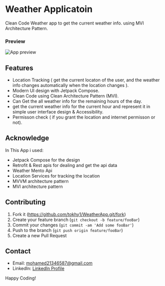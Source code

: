 # Weather Applicatoin

Clean Code Weather app to get the current weather info. using MVI Architecture Pattern.


### Preview

![App preview](https://github.com/tokhy1/WeatherApp/assets/140895791/11582672-1e6b-45a6-9d61-fef320849e2a)



## Features

- Location Tracking ( get the current locaton of the user, and the weather info changes automatically when the location changes ).
- Modern UI design with Jetpack Compose.
- Clean Code using Clean Architecture Pattern (MVI).
- Can Get the all weather info for the remaining hours of the day.
- get the current weather info for the current hour and represent it in simple user interface design & Accessibility.
- Permisson check ( if you grant the location and internet permisson or not).



## Acknowledge

In This App i used:
- Jetpack Compose for the design
- Retrofit & Rest apis for dealing and get the api data
- Weather Mento Api
- Location Services for tracking the location
- MVVM architecture pattern
- MVI architecture pattern




## Contributing

1. Fork it (<https://github.com/tokhy1/WeatherApp.git/fork>)
2. Create your feature branch (`git checkout -b feature/fooBar`)
3. Commit your changes (`git commit -am 'Add some fooBar'`)
4. Push to the branch (`git push origin feature/fooBar`)
5. Create a new Pull Request


## Contact 
- Email: <mohamed21346587@gmail.com>
- LinkedIn: [LinkedIn Profile](https://www.linkedin.com/in/mohamed-ashraf-abd-elmoneam-409538246?lipi=urn%3Ali%3Apage%3Ad_flagship3_profile_view_base_contact_details%3BgLq%2BPh0QQX62Mwzt3ozQGQ%3D%3D)


Happy Coding!

